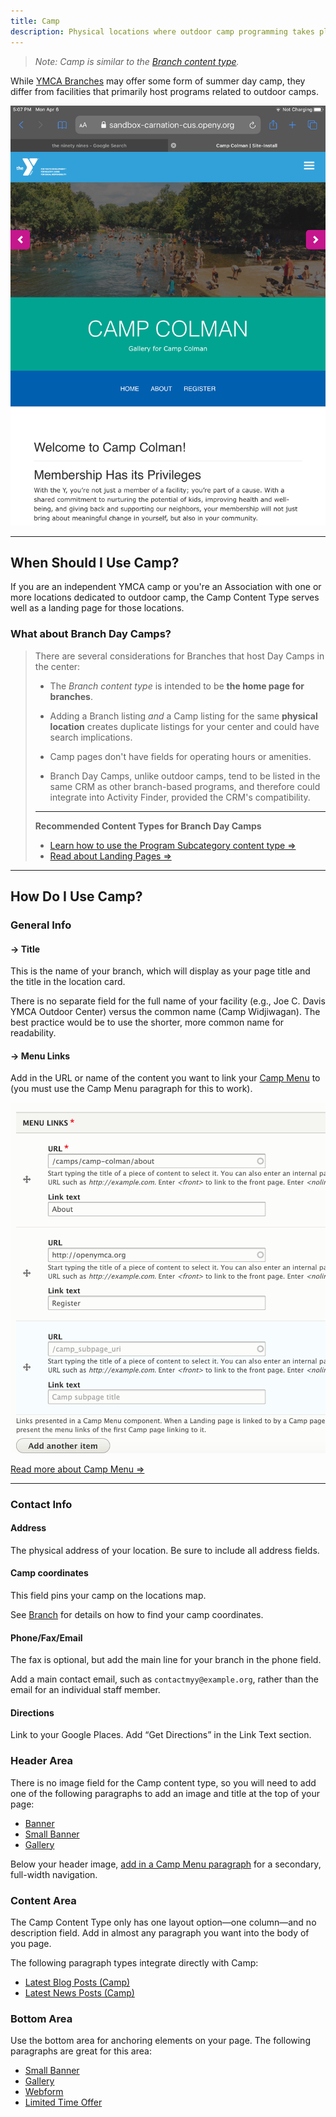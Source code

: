 ```yaml
---
title: Camp
description: Physical locations where outdoor camp programming takes place.
---
```


> *Note: Camp is similar to the [Branch content type](../branch).*

While [YMCA Branches](../branch) may offer some form of summer day camp, they differ from facilities that primarily host programs related to outdoor camps.

![An example camp page in Carnation](camp--example.jpeg)

---

## When Should I Use Camp?

If you are an independent YMCA camp or you're an Association with one or more locations dedicated to outdoor camp, the Camp Content Type serves well as a landing page for those locations.

### What about Branch Day Camps?

> There are several considerations for Branches that host Day Camps in the center:
>
> * The *Branch content type* is intended to be **the home page for branches**.
>
> * Adding a Branch listing *and* a Camp listing for the same **physical location** creates duplicate listings for your center and could have search implications.
>
> * Camp pages don't have fields for operating hours or amenities.
>
> * Branch Day Camps, unlike outdoor camps, tend to be listed in the same CRM as other branch-based programs, and therefore could integrate into Activity Finder, provided the CRM's compatibility.
>
> ---
> **Recommended Content Types for Branch Day Camps**
>
> * [Learn how to use the Program Subcategory content type ⇒](../program-subcategory)
> * [Read about Landing Pages ⇒](../landing-page)

---

## How Do I Use Camp?

### General Info

#### -> Title

This is the name of your branch, which will display as your page title and the title in the location card.

There is no separate field for the full name of your facility (e.g., Joe C. Davis YMCA Outdoor Center) versus the common name (Camp Widjiwagan). The best practice would be to use the shorter, more common name for readability.

#### -> Menu Links

Add in the URL or name of the content you want to link your [Camp Menu](../../paragraphs/camp-menu) to (you must use the Camp Menu paragraph for this to work).

![The camp menu links field](camp--menu-links.png)

[Read more about Camp Menu ⇒](../../paragraphs/camp-menu)

---

### Contact Info

#### Address

The physical address of your location. Be sure to include all address fields.

#### Camp coordinates

This field pins your camp on the locations map.

See [Branch](../branch/#contact-info) for details on how to find your camp coordinates.

#### Phone/Fax/Email

The fax is optional, but add the main line for your branch in the phone field.

Add a main contact email, such as `contactmyy@example.org`, rather than the email for an individual staff member.

#### Directions

Link to your Google Places. Add “Get Directions” in the Link Text section.

### Header Area

There is no image field for the Camp content type, so you will need to add one of the following paragraphs to add an image and title at the top of your page:

* [Banner](../../paragraphs/banner)
* [Small Banner](../../paragraphs/small-banner)
* [Gallery](../../paragraphs/gallery)

Below your header image, [add in a Camp Menu paragraph](../../paragraphs/camp-menu) for a secondary, full-width navigation.

### Content Area

The Camp Content Type only has one layout option—one column—and no description field. Add in almost any paragraph you want into the body of you page.

The following paragraph types integrate directly with Camp:

* [Latest Blog Posts (Camp)](../../paragraphs/latest-blog-posts)
* [Latest News Posts (Camp)](../../paragraphs/latest-news-posts)

### Bottom Area

Use the bottom area for anchoring elements on your page. The following paragraphs are great for this area:

* [Small Banner](../../paragraphs/small-banner)
* [Gallery](../../paragraphs/gallery)
* [Webform](../../paragraphs/webform)
* [Limited Time Offer](../../paragraphs/limited-time-offer)
